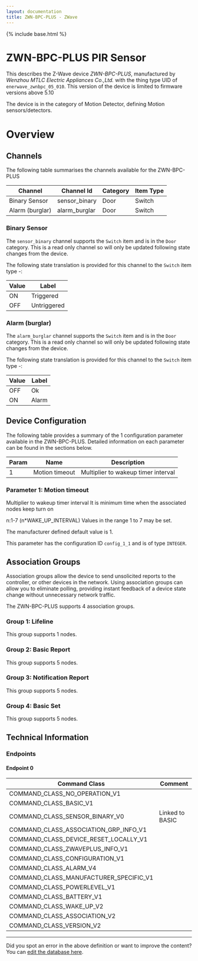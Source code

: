```yaml
---
layout: documentation
title: ZWN-BPC-PLUS - ZWave
---
```


{% include base.html %}

# ZWN-BPC-PLUS PIR Sensor
This describes the Z-Wave device *ZWN-BPC-PLUS*, manufactured by *Wenzhou MTLC Electric Appliances Co.,Ltd.* with the thing type UID of ```enerwave_zwnbpc_05_010```.
This version of the device is limited to firmware versions above 5.10

The device is in the category of Motion Detector, defining Motion sensors/detectors.

# Overview


## Channels

The following table summarises the channels available for the ZWN-BPC-PLUS

| Channel | Channel Id | Category | Item Type |
|---------|------------|----------|-----------|
| Binary Sensor | sensor_binary | Door | Switch | 
| Alarm (burglar) | alarm_burglar | Door | Switch | 

### Binary Sensor

The ```sensor_binary``` channel supports the ```Switch``` item and is in the ```Door``` category. This is a read only channel so will only be updated following state changes from the device.

The following state translation is provided for this channel to the ```Switch``` item type -:

| Value | Label     |
|-------|-----------|
| ON | Triggered |
| OFF | Untriggered |

### Alarm (burglar)

The ```alarm_burglar``` channel supports the ```Switch``` item and is in the ```Door``` category. This is a read only channel so will only be updated following state changes from the device.

The following state translation is provided for this channel to the ```Switch``` item type -:

| Value | Label     |
|-------|-----------|
| OFF | Ok |
| ON | Alarm |



## Device Configuration

The following table provides a summary of the 1 configuration parameter available in the ZWN-BPC-PLUS.
Detailed information on each parameter can be found in the sections below.

| Param | Name  | Description |
|-------|-------|-------------|
| 1 | Motion timeout | Multiplier to wakeup timer interval |

### Parameter 1: Motion timeout

Multiplier to wakeup timer interval
It is minimum time when the associated nodes keep turn on

n:1-7 (n\*WAKE\_UP\_INTERVAL)
Values in the range 1 to 7 may be set.

The manufacturer defined default value is 1.

This parameter has the configuration ID ```config_1_1``` and is of type ```INTEGER```.


## Association Groups

Association groups allow the device to send unsolicited reports to the controller, or other devices in the network. Using association groups can allow you to eliminate polling, providing instant feedback of a device state change without unnecessary network traffic.

The ZWN-BPC-PLUS supports 4 association groups.

### Group 1: Lifeline


This group supports 1 nodes.

### Group 2: Basic Report


This group supports 5 nodes.

### Group 3: Notification Report


This group supports 5 nodes.

### Group 4: Basic Set


This group supports 5 nodes.

## Technical Information

### Endpoints

#### Endpoint 0

| Command Class | Comment |
|---------------|---------|
| COMMAND_CLASS_NO_OPERATION_V1| |
| COMMAND_CLASS_BASIC_V1| |
| COMMAND_CLASS_SENSOR_BINARY_V0| Linked to BASIC|
| COMMAND_CLASS_ASSOCIATION_GRP_INFO_V1| |
| COMMAND_CLASS_DEVICE_RESET_LOCALLY_V1| |
| COMMAND_CLASS_ZWAVEPLUS_INFO_V1| |
| COMMAND_CLASS_CONFIGURATION_V1| |
| COMMAND_CLASS_ALARM_V4| |
| COMMAND_CLASS_MANUFACTURER_SPECIFIC_V1| |
| COMMAND_CLASS_POWERLEVEL_V1| |
| COMMAND_CLASS_BATTERY_V1| |
| COMMAND_CLASS_WAKE_UP_V2| |
| COMMAND_CLASS_ASSOCIATION_V2| |
| COMMAND_CLASS_VERSION_V2| |

---

Did you spot an error in the above definition or want to improve the content?
You can [edit the database here](http://www.cd-jackson.com/index.php/zwave/zwave-device-database/zwave-device-list/devicesummary/795).

